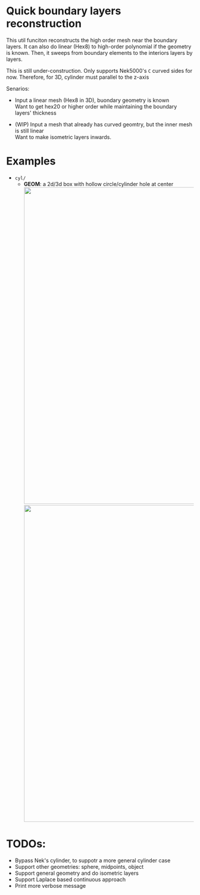# Quick boundary layers reconstruction

This util funciton reconstructs the high order mesh near the boundary layers.
It can also do linear (Hex8) to high-order polynomial if the geometry is known.
Then, it sweeps from boundary elements to the interiors layers by layers.

This is still under-construction. 
Only supports Nek5000's `C` curved sides for now.
Therefore, for 3D, cylinder must parallel to the z-axis

Senarios:
- Input a linear mesh (Hex8 in 3D), buondary geometry is known   
  Want to get hex20 or higher order while maintaining the boundary layers' thickness

- (WIP) Input a mesh that already has curved geomtry, but the inner mesh is still linear   
  Want to make isometric layers inwards.


# Examples

- `cyl/`   
   - __GEOM__: a 2d/3d box with hollow circle/cylinder hole at center   
     <img src="https://github.com/yslan/nek-utils/blob/main/quick_fix_boundary_layers/cyl/2d_cyl_nlyr_3_compare.png" width="850">
     <img src="https://github.com/yslan/nek-utils/blob/main/quick_fix_boundary_layers/cyl/3d_cyl_nlyr_3_compare.png" width="850">

# TODOs:
- Bypass Nek's cylinder, to suppotr a more general cylinder case
- Support other geometries: sphere, midpoints, object
- Support general geometry and do isometric layers
- Support Laplace based continuous approach
- Print more verbose message
